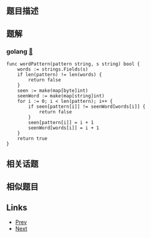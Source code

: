 
# [](https://leetcode-cn.com/problems/word-pattern)

## 题目描述



## 题解

### golang [🔗](word-pattern.go) 
```golang
func wordPattern(pattern string, s string) bool {
    words := strings.Fields(s)
    if len(pattern) != len(words) {
        return false
    }
    seen := make(map[byte]int)
    seenWord := make(map[string]int)
    for i := 0; i < len(pattern); i++ {
        if seen[pattern[i]] != seenWord[words[i]] {
            return false
        }
        seen[pattern[i]] = i + 1
        seenWord[words[i]] = i + 1
    }
    return true
}
```


## 相关话题



## 相似题目



## Links

- [Prev](../game-of-life/README.md) 
- [Next](../nim-game/README.md) 

